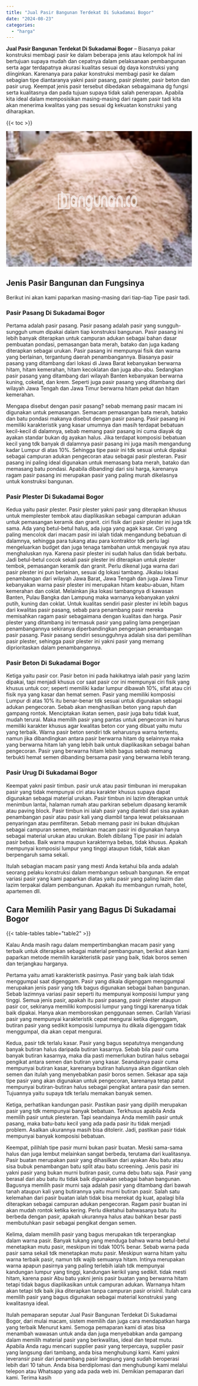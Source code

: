 ```yaml
---
title: "Jual Pasir Bangunan Terdekat Di Sukadamai Bogor"
date: "2024-08-23"
categories: 
  - "harga"
---
```


**Jual Pasir Bangunan Terdekat Di Sukadamai Bogor** – Biasanya pakar konstruksi membagi pasir ke dalam beberapa jenis atau kelompok hal ini bertujuan supaya mudah dan cepatnya dalam pelaksanaan pembangunan serta agar terdapatnya akurasi kualitas sesuai dg daya konstruksi yang diinginkan. Karenanya para pakar konstruksi membagi pasir ke dalam sebagian tipe diantaranya yakni pasir pasang, pasir plester, pasir beton dan pasir urug. Keempat jenis pasir tersebut dibedakan sebagaimana dg fungsi serta kualitasnya dan pada tujuan supaya tidak salah penerapan. Apabila kita ideal dalam memposisikan masing-masing dari ragam pasir tadi kita akan menerima kwalitas yang pas sesuai dg kekuatan konstruksi yang diharapkan.

{{< toc >}}

![Jual Pasir Bangunan Terdekat Di Sukadamai Bogor](/images/jual-pasir-bangunan-37.png)

## Jenis Pasir Bangunan dan Fungsinya

Berikut ini akan kami paparkan masing-masing dari tiap-tiap Tipe pasir tadi.

### Pasir Pasang Di Sukadamai Bogor

Pertama adalah pasir pasang. Pasir pasang adalah pasir yang sungguh-sungguh umum dipakai dalam tiap konstruksi bangunan. Pasir pasang ini lebih banyak diterapkan untuk campuran adukan sebagai bahan dasar pembuatan pondasi, pemasangan bata merah, batako dan juga kadang diterapkan sebagai urukan. Pasir pasang ini mempunyai fisik dan warna yang berlainan, tergantung daerah penambangannya. Biasanya pasir pasang yang ditambang dari lokasi di Jawa Barat kebanyakan berwarna hitam, hitam kemerahan, hitam kecoklatan dan juga abu-abu. Sedangkan pasir pasang yang ditambang dari wilayah Banten kebanyakan berwarna kuning, cokelat, dan krem. Seperti juga pasir pasang yang ditambang dari wilayah Jawa Tengah dan Jawa Timur berwarna hitam pekat dan hitam kemerahan.

Mengapa disebut dengan pasir pasang? sebab memang pasir macam ini digunakan untuk pemasangan. Semacam pemasangan bata merah, batako dan batu pondasi makanya disebut dengan pasir pasang. Pasir pasang ini memiliki karakteristik yang kasar umumnya dan masih terdapat bebatuan kecil-kecil di dalamnya, sebab memang pasir pasang ini cuma diayak dg ayakan standar bukan dg ayakan halus. Jika terdapat komposisi bebatuan kecil yang tdk banyak di dalamnya pasir pasang ini juga masih mengandung kadar Lumpur di atas 10%. Sehingga tipe pasir ini tdk sesuai untuk dipakai sebagai campuran adukan pengecoran atau sebagai pasir plesteran. Pasir pasang ini paling ideal digunakan untuk memasang bata merah, batako dan memasang batu pondasi. Apabila dibandingi dari sisi harga, karenanya ragam pasir pasang ini merupakan pasir yang paling murah dikelasnya untuk konstruksi bangunan.

### Pasir Plester Di Sukadamai Bogor

Kedua yaitu pasir plester. Pasir plester yakni pasir yang diterapkan khusus untuk memplester tembok atau diaplikasikan sebagai campuran adukan untuk pemasangan keramik dan granit. ciri fisik dari pasir plester ini juga tdk sama. Ada yang betul-betul halus, ada juga yang agak kasar. Ciri yang paling mencolok dari macam pasir ini ialah tidak mengandung bebatuan di dalamnya, sehingga para tukang atau para kontraktor tdk perlu lagi mengeluarkan budget dan juga tenaga tambahan untuk mengayak nya atau menghaluskan nya. Karena pasir plester ini sudah halus dan tidak berbatu. Jadi betul-betul cocok sekali pasir plester ini diterapkan untuk plester tembok, pemasangan keramik dan granit. Perlu dikenal juga warna dari pasir plester ini pun berlainan, sesuai dg lokasi tambang. Jikalau lokasi penambangan dari wilayah Jawa Barat, Jawa Tengah dan juga Jawa Timur kebanyakan warna pasir plester ini merupakan hitam keabu-abuan, hitam kemerahan dan coklat. Melainkan jika lokasi tambangnya di kawasan Banten, Pulau Bangka dan Lampung maka warnanya kebanyakan yakni putih, kuning dan coklat. Untuk kualitas sendiri pasir plester ini lebih bagus dari kwalitas pasir pasang, sebab para penambang pasir mereka memisahkan ragam pasir sebagaimana dengan kualitas dan harga. Pasir plester yang ditambang ini termasuk pasir yang paling lama pengerjaan penambangannya sekiranya diperbandingkan pengerjaan penambangan pasir pasang. Pasir pasang sendiri sesungguhnya adalah sisa dari pemilihan pasir plester, sehingga pasir plester ini yakni pasir yang memang diprioritaskan dalam penambangannya.

### Pasir Beton Di Sukadamai Bogor

Ketiga yaitu pasir cor. Pasir beton ini pada hakikatnya ialah pasir yang lazim dipakai, tapi menjadi khusus cor saat pasir cor ini mempunyai ciri fisik yang khusus untuk cor; seperti memiliki kadar lumpur dibawah 10%, sifat atau ciri fisik nya yang kasar dan hemat semen. Pasir yang memiliki komposisi Lumpur di atas 10% itu benar-benar tdk sesuai untuk digunakan sebagai adukan pengecoran. Sebab akan menghasilkan beton yang rapuh dan gampang rontok. Menciptakan ikatan semen, pasir juga batu tidak kuat, mudah terurai. Maka memilih pasir yang pantas untuk pengecoran ini harus memiliki karakter khusus agar kwalitas beton cor yang dibuat yaitu mutu yang terbaik. Warna pasir beton sendiri tdk seharusnya warna tertentu, namun jika dibandingkan antara pasir berwarna hitam dg selainnya maka yang berwarna hitam lah yang lebih baik untuk diaplikasikan sebagai bahan pengecoran. Pasir yang berwarna hitam lebih bagus sebab memang terbukti hemat semen dibanding bersama pasir yang berwarna lebih terang.

### Pasir Urug Di Sukadamai Bogor

Keempat yakni pasir timbun. pasir uruk atau pasir timbunan ini merupakan pasir yang tidak mempunyai ciri atau karakter khusus supaya dapat digunakan sebagai material urukan. Pasir timbun ini lazim diterapkan untuk menimbun lantai, halaman rumah atau parkiran sebelum dipasang keramik atau paving block. Pasir timbun ini ialah pasir yang diambil dari sisa ayakan penambangan pasir atau pasir kali yang diambil tanpa lewat pelaksanaan penyaringan atau pemfilteran. Sebab memang pasir ini bukan ditujukan sebagai campuran semen, melainkan macam pasir ini digunakan hanya sebagai material urukan atau urukan. Boleh dibilang Tipe pasir ini adalah pasir bebas. Baik warna maupun karakternya bebas, tidak khusus. Apakah mempunyai komposisi lumpur yang tinggi ataupun tidak, tidak akan berpengaruh sama sekali.

Itulah sebagian macam pasir yang mesti Anda ketahui bila anda adalah seorang pelaku konstruksi dalam membangun sebuah bangunan. Ke empat variasi pasir yang kami paparkan diatas yaitu pasir yang paling lazim dan lazim terpakai dalam pembangunan. Apakah itu membangun rumah, hotel, apartemen dll.

## Cara Memilih Pasir yang Bagus Di Sukadamai Bogor

{{< table-tables table="table2" >}}

Kalau Anda masih ragu dalam mempertimbangkan macam pasir yang terbaik untuk diterapkan sebagai material pembangunan, berikut akan kami paparkan metode memilih karakteristik pasir yang baik, tidak boros semen dan terjangkau harganya.

Pertama yaitu amati karakteristik pasirnya. Pasir yang baik ialah tidak menggumpal saat digenggam. Pasir yang dikala digenggam menggumpal merupakan jenis pasir yang tdk bagus digunakan sebagai bahan bangunan. Sebab lazimnya variasi pasir seperti itu mempunyai komposisi lumpur yang tinggi. Semua jenis pasir, apakah itu pasir pasang, pasir plester ataupun pasir cor, sekiranya memiliki komposisi lumpur yang tinggi karenanya tidak baik dipakai. Hanya akan memboroskan penggunaan semen. Carilah Variasi pasir yang mempunyai karakteristik cepat mengurai ketika digenggam, butiran pasir yang sedikit komposisi lumpurnya itu dikala digenggam tidak menggumpal, dia akan cepat mengurai.

Kedua, pasir tdk terlalu kasar. Pasir yang bagus sepatutnya mengandung banyak butiran halus daripada butiran kasarnya. Sebab bila pasir cuma banyak butiran kasarnya, maka dia pasti memerlukan butiran halus sebagai pengikat antara semen dan butiran yang kasar. Seandainya pasir cuma mempunyai butiran kasar, karenanya butiran halusnya akan digantikan oleh semen dan itulah yang menyebabkan pasir boros semen. Sekasar apa saja tipe pasir yang akan digunakan untuk pengecoran, karenanya tetap patut mempunyai butiran-butiran halus sebagai pengikat antara pasir dan semen. Tujuannya yaitu supaya tdk terlalu memakan banyak semen.

Ketiga, perhatikan kandungan pasir. Pastikan pasir yang dipilih merupakan pasir yang tdk mempunyai banyak bebatuan. Terkhusus apabila Anda memilih pasir untuk plesteran. Tapi seandainya Anda memilih pasir untuk pasang, maka batu-batu kecil yang ada pada pasir itu tidak menjadi problem. Asalkan ukurannya masih bisa ditolerir. Jadi, pastikan pasir tidak mempunyai banyak komposisi bebatuan.

Keempat, pilihlah tipe pasir murni bukan pasir buatan. Meski sama-sama halus dan juga lembut melainkan sangat berbeda, terutama dari kualitasnya. Pasir buatan merupakan pasir yang dihasilkan dari ayakan Abu batu atau sisa bubuk penambangan batu split atau batu screening. Jenis pasir ini yakni pasir yang bukan murni butiran pasir, cuma debu batu saja. Pasir yang berasal dari abu batu itu tidak baik digunakan sebagai bahan bangunan. Bagusnya memilih pasir murni saja adalah pasir yang ditambang dari bawah tanah ataupun kali yang butirannya yaitu murni butiran pasir. Salah satu kelemahan dari pasir buatan ialah tidak bisa merekat dg kuat, apalagi bila diterapkan sebagai campuran adukan pengecoran. Ragam pasir buatan ini akan mudah rontok ketika kering. Perlu diketahui bahwasanya batu itu berbeda dengan pasir, apakah ukurannya halus atau bahkan besar pasti membutuhkan pasir sebagai pengikat dengan semen.

Kelima, dalam memilih pasir yang bagus merupakan tdk terperangkap dalam warna pasir. Banyak tukang yang menduga bahwa warna betul-betul menetapkan mutu pasir, meskipun ini tidak 100% benar. Sebab warna pada pasir sama sekali tdk menetapkan mutu pasir. Meskipun warna hitam yaitu warna terbaik pasir, namun tdk wajib semuanya hitam. Intinya merupakan warna apapun pasirnya yang paling terlebih ialah tdk mempunyai kandungan lumpur yang tinggi, kandungan kerikil yang sedikit. tidak mesti hitam, karena pasir Abu batu yakni jenis pasir buatan yang berwarna hitam tetapi tidak bagus diaplikasikan untuk campuran adukan. Warnanya hitam akan tetapi tdk baik jika diterapkan tanpa campuran pasir orisinil. Itulah cara memilih pasir yang bagus digunakan sebagai material konstruksi yang kwalitasnya ideal.

Itulah pemaparan seputar Jual Pasir Bangunan Terdekat Di Sukadamai Bogor, dari mulai macam, sistem memilih dan juga cara mendapatkan harga yang terbaik Menurut kami. Semoga pemaparan kami di atas bisa menambah wawasan untuk anda dan juga menyebabkan anda gampang dalam memilih material pasir yang berkwalitas, ideal dan tepat mutu. Apabila Anda ragu mencari supplier pasir yang terpercaya, supplier pasir yang langsung dari tambang, anda bisa menghubungi kami. Kami yakni leveransir pasir dari penambang pasir langsung yang sudah beroperasi lebih dari 10 tahun. Anda bisa berdiplomasi dan menghubungi kami melalui telepon atau Whatsapp yang ada pada web ini. Demikian pemaparan dari kami. Terima kasih
